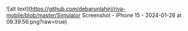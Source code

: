 ![alt text](https://github.com/debarunlahiri/riya-mobile/blob/master/Simulator Screenshot - iPhone 15 - 2024-01-28 at 09.39.56.png?raw=true)
